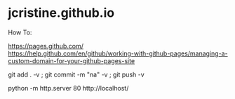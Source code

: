 # jcristine.github.io

How To:

https://pages.github.com/  
https://help.github.com/en/github/working-with-github-pages/managing-a-custom-domain-for-your-github-pages-site  

git add . -v ; git commit -m "na" -v ; git push -v

python -m http.server 80
http://localhost/
